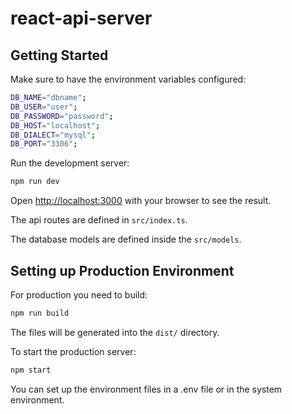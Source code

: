 # react-api-server

## Getting Started

Make sure to have the environment variables configured:

```bash
DB_NAME="dbname";
DB_USER="user";
DB_PASSWORD="password";
DB_HOST="localhost";
DB_DIALECT="mysql";
DB_PORT="3306";
```

Run the development server:

```bash
npm run dev
```

Open [http://localhost:3000](http://localhost:3000) with your browser to see the result.

The api routes are defined in `src/index.ts`.

The database models are defined inside the `src/models`.

## Setting up Production Environment

For production you need to build:

```bash
npm run build
```

The files will be generated into the `dist/` directory.

To start the production server:

```bash
npm start
```

You can set up the environment files in a .env file or in the system environment.